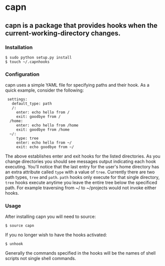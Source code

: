 capn
====


capn is a package that provides hooks when the current-working-directory changes.
-----------------------


### Installation

    $ sudo python setup.py install
    $ touch ~/.capnhooks

### Configuration

capn uses a simple YAML file for specifying paths and their hook. As a quick example, consider the following:


     settings:
       default_type: path
       /:
         enter: echo hello from /
         exit: goodbye from /
      /home:
         enter: echo hello from /home
         exit: goodbye from /home
      ~/:
         type: tree
         enter: echo hello from ~/
         exit: echo goodbye from ~/

The above establishes enter and exit hooks for the listed directories. As you change directories you should see messages output indicating each hook executing. You'll notice that the last entry for the user's home directory has an extra attribute called `type` with a value of `tree`. Currently there are two path types, `tree` and `path`. `path` hooks only execute for that single directory, `tree` hooks execute anytime you leave the entire tree below the specificed path. For example traversing from ~/ to ~/projects would not invoke either hooks.

### Usage

After installing capn you will need to source:

    $ source capn

If you no longer wish to have the hooks activated:

    $ unhook

Generally the commands specified in the hooks will be the names of shell scripts not single shell commands.